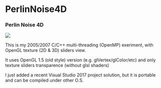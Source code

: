 # PerlinNoise4D

### Perlin Noise 4D 


![](https://raw.githubusercontent.com/BrutPitt/PerlinNoise4D/master/screenShots/noise4D.gif)


This is my 2005/2007 C/C++ multi-threading (OpenMP) exeriment, with OpenGL texture (2D & 3D) sliders view.

It uses OpenGL 1.5 (old style) version (e.g. glVertex/glColor/etc) and only texture sliders transparence (without glsl shaders)

I just added a recent Visual Studio 2017 project solution, but it is portable and can be compiled under other O.S. 
